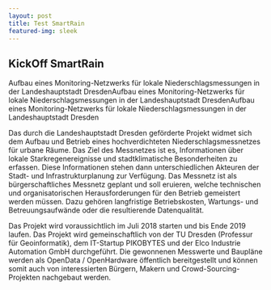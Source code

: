 ```yaml
---
layout: post
title: Test SmartRain
featured-img: sleek
---
```


## KickOff SmartRain

Aufbau eines Monitoring-Netzwerks für lokale Niederschlagsmessungen in der Landeshauptstadt DresdenAufbau eines Monitoring-Netzwerks für lokale Niederschlagsmessungen in der Landeshauptstadt DresdenAufbau eines Monitoring-Netzwerks für lokale Niederschlagsmessungen in der Landeshauptstadt Dresden

Das durch die Landeshauptstadt Dresden geförderte Projekt widmet sich dem Aufbau und Betrieb eines hochverdichteten Niederschlagsmessnetzes für urbane Räume. Das Ziel des Messnetzes ist es, Informationen über lokale Starkregenereignisse und stadtklimatische Besonderheiten zu erfassen. Diese Informationen stehen dann unterschiedlichen Akteuren der Stadt- und Infrastrukturplanung zur Verfügung. Das Messnetz ist als bürgerschaftliches Messnetz geplant und soll eruieren, welche technischen und organisatorischen Herausforderungen für den Betrieb gemeistert werden müssen. Dazu gehören langfristige Betriebskosten, Wartungs- und Betreuungsaufwände oder die resultierende Datenqualität.

Das Projekt wird voraussichtlich im Juli 2018 starten und bis Ende 2019 laufen. Das Projekt wird gemeinschaftlich von der TU Dresden (Professur für Geoinformatik), dem IT-Startup PIKOBYTES und der Elco Industrie Automation GmbH durchgeführt. Die gewonnenen Messwerte und Baupläne werden als OpenData / OpenHardware öffentlich bereitgestellt und können somit auch von interessierten Bürgern, Makern und Crowd-Sourcing-Projekten nachgebaut werden.